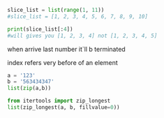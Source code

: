 ```python
slice_list = list(range(1, 11))
#slice_list = [1, 2, 3, 4, 5, 6, 7, 8, 9, 10]

print(slice_list[:4])
#will gives you [1, 2, 3, 4] not [1, 2, 3, 4, 5]
```

when arrive last number it`ll b terminated

index refers very before of an element





```python
a = '123'
b = '563434347'
list(zip(a,b))

from itertools import zip_longest
list(zip_longest(a, b, fillvalue=0))
```

